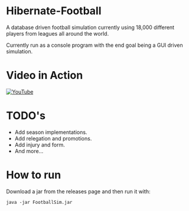 # Hibernate-Football

A database driven football simulation currently using 18,000 different players from leagues all around the world.

Currently run as a console program with the end goal being a GUI driven simulation.

# Video in Action

[![YouTube](https://img.youtube.com/vi/f7PBD0FOwLo/0.jpg)](https://www.youtube.com/watch?v=f7PBD0FOwLo)

# TODO's
* Add season implementations.
* Add relegation and promotions.
* Add injury and form.
* And more...

# How to run
Download a jar from the releases page and then run it with:
```
java -jar FootballSim.jar
```
